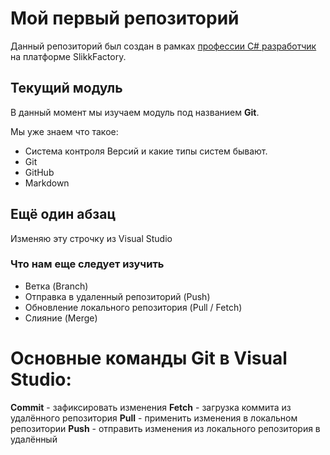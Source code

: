 # Мой первый репозиторий
Данный репозиторий был создан в рамках [профессии C# разработчик](https://skillfactory.ru/csharp) на платформе SlikkFactory.
## Текущий модуль
В данный момент мы изучаем модуль под названием **Git**.

Мы уже знаем что такое:
* Система контроля Версий и какие типы систем бывают.
* Git
* GitHub
* Markdown

## Ещё один абзац
Изменяю эту строчку из Visual Studio

### Что нам еще следует изучить
* Ветка (Branch)
* Отправка в удаленный репозиторий (Push)
* Обновление локального репозитория (Pull / Fetch)
* Слияние (Merge)

# Основные команды Git в Visual Studio:
**Commit** - зафиксировать изменения
**Fetch** - загрузка коммита из удалённого репозитория
**Pull** - применить изменения в локальном репозитории
**Push** - отправить изменения из локального репозитория в удалённый 
